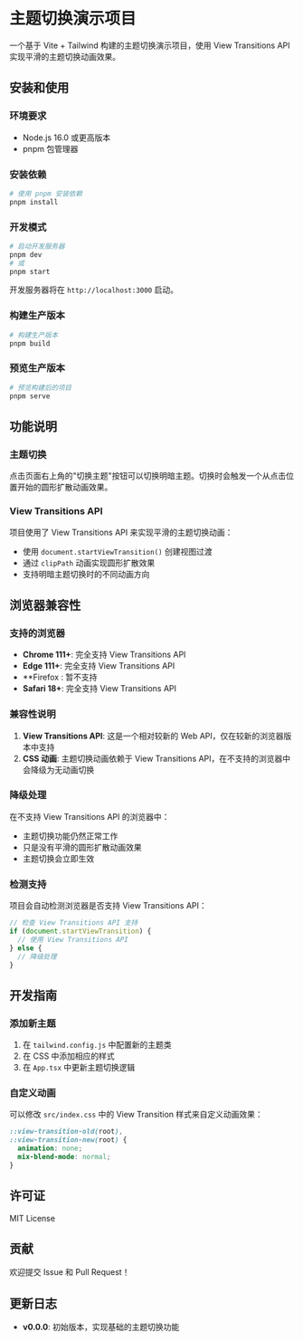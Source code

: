 # 主题切换演示项目

一个基于 Vite + Tailwind 构建的主题切换演示项目，使用 View Transitions API 实现平滑的主题切换动画效果。

## 安装和使用

### 环境要求

- Node.js 16.0 或更高版本
- pnpm 包管理器

### 安装依赖

```bash
# 使用 pnpm 安装依赖
pnpm install
```

### 开发模式

```bash
# 启动开发服务器
pnpm dev
# 或
pnpm start
```

开发服务器将在 `http://localhost:3000` 启动。

### 构建生产版本

```bash
# 构建生产版本
pnpm build
```

### 预览生产版本

```bash
# 预览构建后的项目
pnpm serve
```

## 功能说明

### 主题切换

点击页面右上角的"切换主题"按钮可以切换明暗主题。切换时会触发一个从点击位置开始的圆形扩散动画效果。

### View Transitions API

项目使用了 View Transitions API 来实现平滑的主题切换动画：

- 使用 `document.startViewTransition()` 创建视图过渡
- 通过 `clipPath` 动画实现圆形扩散效果
- 支持明暗主题切换时的不同动画方向

## 浏览器兼容性

### 支持的浏览器

- **Chrome 111+**: 完全支持 View Transitions API
- **Edge 111+**: 完全支持 View Transitions API
- \*\*Firefox : 暂不支持
- **Safari 18+**: 完全支持 View Transitions API

### 兼容性说明

1. **View Transitions API**: 这是一个相对较新的 Web API，仅在较新的浏览器版本中支持
2. **CSS 动画**: 主题切换动画依赖于 View Transitions API，在不支持的浏览器中会降级为无动画切换

### 降级处理

在不支持 View Transitions API 的浏览器中：

- 主题切换功能仍然正常工作
- 只是没有平滑的圆形扩散动画效果
- 主题切换会立即生效

### 检测支持

项目会自动检测浏览器是否支持 View Transitions API：

```javascript
// 检查 View Transitions API 支持
if (document.startViewTransition) {
  // 使用 View Transitions API
} else {
  // 降级处理
}
```

## 开发指南

### 添加新主题

1. 在 `tailwind.config.js` 中配置新的主题类
2. 在 CSS 中添加相应的样式
3. 在 `App.tsx` 中更新主题切换逻辑

### 自定义动画

可以修改 `src/index.css` 中的 View Transition 样式来自定义动画效果：

```css
::view-transition-old(root),
::view-transition-new(root) {
  animation: none;
  mix-blend-mode: normal;
}
```

## 许可证

MIT License

## 贡献

欢迎提交 Issue 和 Pull Request！

## 更新日志

- **v0.0.0**: 初始版本，实现基础的主题切换功能
